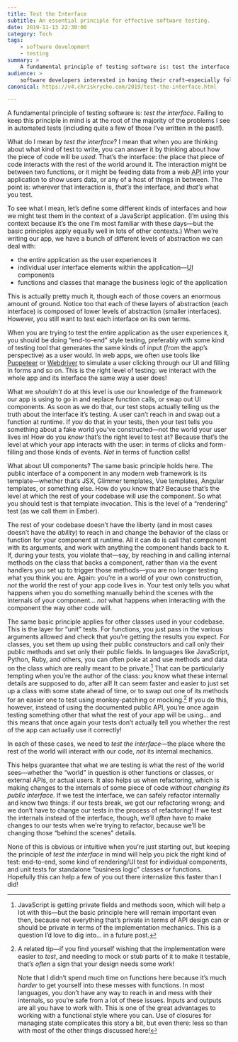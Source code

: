 ```yaml
---
title: Test the Interface
subtitle: An essential principle for effective software testing.
date: 2019-11-13 22:30:00
category: Tech
tags: 
    - software development
    - testing
summary: >
    A fundamental principle of testing software is: test the interface. If you test at the right level, it makes refactoring easy. If you test at the wrong level, you’re not even really testing what you think you are.
audience: >
    software developers interested in honing their craft—especially folks just trying to get a handle on good techniques for testing.
canonical: https://v4.chriskrycho.com/2019/test-the-interface.html

---
```


A fundamental principle of testing software is: <i>test the interface</i>. Failing to keep this principle in mind is at the root of the majority of the problems I see in automated tests (including quite a few of those I’ve written in the past!).

What do I mean by <i>test the interface</i>? I mean that when you are thinking about what kind of test to write, you can answer it by thinking about how the piece of code will be *used*. That’s the interface: the place that piece of code interacts with the rest of the world around it. The interaction might be between two functions, or it might be feeding data from a web <abbr title="application programming interface">API</abbr> into your application to show users data, or any of a host of things in between. The point is: wherever that interaction is, *that’s* the interface, and *that’s* what you test.

To see what I mean, let’s define some different kinds of interfaces and how we might test them in the context of a JavaScript application. (I’m using this context because it’s the one I’m most familiar with these days—but the basic principles apply equally well in lots of other contexts.) When we’re writing our app, we have a bunch of different levels of abstraction we can deal with:

- the entire application as the user experiences it
- individual user interface elements within the application—<abbr title="user interface">UI</abbr> components
- functions and classes that manage the business logic of the application

This is actually pretty much it, though each of those covers an enormous amount of ground. Notice too that each of these layers of abstraction (each interface) is composed of lower levels of abstraction (smaller interfaces). However, you still want to test each interface on its own terms.

When you are trying to test the entire application as the user experiences it, you should be doing “end-to-end” style testing, preferably with some kind of testing tool that generates the same kinds of input (from the app’s perspective) as a user would. In web apps, we often use tools like [Puppeteer] or [Webdriver] to simulate a user clicking through our <abbr>UI</abbr> and filling in forms and so on. This is the right level of testing: we interact with the whole app and its interface the same way a user does!

What we *shouldn’t* do at this level is use our knowledge of the framework our app is using to go in and replace function calls, or swap out <abbr>UI</abbr> components. As soon as we do that, our test stops actually telling us the truth about the interface it’s testing. A user can’t reach in and swap out a function at runtime. If *you* do that in your tests, then your test tells you something about a fake world you’ve constructed—not the world your user lives in! How do you *know* that’s the right level to test at? Because that’s the level at which your app interacts with the user: in terms of clicks and form-filling and those kinds of events. *Not* in terms of function calls!

What about <abbr>UI</abbr> components? The same basic principle holds here. The public interface of a component in any modern web framework is its template—whether that’s JSX, Glimmer templates, Vue templates, Angular templates, or something else. How do you know that? Because that’s the level at which the rest of your codebase will *use* the component. So what you should test is that template invocation. This is the level of a “rendering” test (as we call them in Ember).

The rest of your codebase doesn’t have the liberty (and in most cases doesn’t have the *ability*) to reach in and change the behavior of the class or function for your component at runtime. All it can do is call that component with its arguments, and work with anything the component hands back to it. If, during your tests, you violate that—say, by reaching in and calling internal methods on the class that backs a component, rather than via the event handlers you set up to trigger those methods—you are no longer testing what you think you are. Again: you’re in a world of your own construction, *not* the world the rest of your app code lives in. Your test only tells you what happens when you do something manually behind the scenes with the internals of your component… *not* what happens when interacting with the component the way other code will.

The same basic principle applies for other classes used in your codebase. This is the layer for “unit” tests. For functions, you just pass in the various arguments allowed and check that you’re getting the results you expect. For classes, you set them up using their public constructors and call only their public methods and set only their public fields. In languages like JavaScript, Python, Ruby, and others, you can often poke at and use methods and data on the class which are really meant to be private.[^private-fields] That can be particularly tempting when you’re the author of the class: *you* know what these internal details are supposed to do, after all! It can seem faster and easier to just set up a class with some state ahead of time, or to swap out one of its methods for an easier one to test using monkey-patching or mocking.[^easier] If you do this, however, instead of using the documented public <abbr>API</abbr>, you’re once again testing something other that what the rest of your app will be using… and this means that once again your tests don’t actually tell you whether the rest of the app can actually use it correctly!

In each of these cases, we need to <i>test the interface</i>—the place where the rest of the world will interact with our code, *not* its internal mechanics.

This helps guarantee that what we are testing is what the rest of the world sees—whether the “world” in question is other functions or classes, or external <abbr>API</abbr>s, or actual users. It also helps us when refactoring, which is making changes to the internals of some piece of code *without changing its public interface*. If we test the interface, we can safely refactor internally and know two things: if our tests break, we got our refactoring wrong; and we don’t have to change our tests in the process of refactoring! If we test the internals instead of the interface, though, we’ll *often* have to make changes to our tests when we’re trying to refactor, because we’ll be changing those “behind the scenes” details.

None of this is obvious or intuitive when you’re just starting out, but keeping the principle of <i>test the interface</i> in mind will help you pick the right kind of test: end-to-end, some kind of rendering/<abbr>UI</abbr> test for individual components, and unit tests for standalone “business logic” classes or functions. Hopefully this can help a few of you out there internalize this faster than I did!


[Puppeteer]: https://developers.google.com/web/tools/puppeteer
[Webdriver]: https://www.seleniumhq.org/projects/webdriver/


[^private-fields]: JavaScript is getting private fields and methods soon, which will help a lot with this—but the basic principle here will remain important even then, because not everything that’s private in terms of <abbr>API</abbr> design can or should be private in terms of the implementation mechanics. This is a question I’d love to dig into… in a future post.

[^easier]: A related tip—if you find yourself wishing that the implementation were easier to *test*, and needing to mock or stub parts of it to make it testable, that’s *often* a sign that your design needs some work!

    Note that I didn’t spend much time on functions here because it’s much *harder* to get yourself into these messes with functions. In most languages, you don’t have any way to reach in and mess with their internals, so you’re safe from a lot of these issues. Inputs and outputs are all you have to work with. This is one of the great advantages to working with a functional style where you can. Use of closures for managing state complicates this story a bit, but even there: less so than with most of the other things discussed here!

